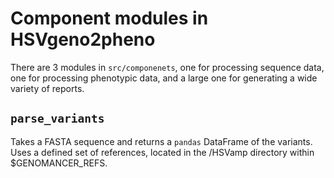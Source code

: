 # Component modules in HSVgeno2pheno

There are 3 modules in `src/componenets`, one for processing sequence data, one for processing phenotypic data, and a large one for generating a wide variety of reports.

## `parse_variants`

Takes a FASTA sequence and returns a `pandas` DataFrame of the variants. Uses a defined set of references, located in the /HSVamp directory within $GENOMANCER_REFS. 
